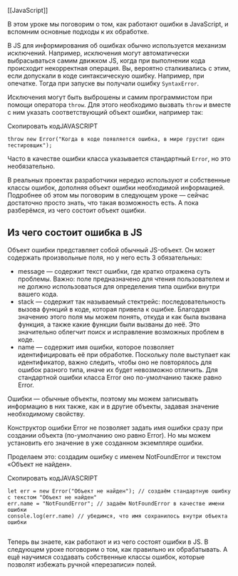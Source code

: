 [[JavaScript]]

В этом уроке мы поговорим о том, как работают ошибки в JavaScript, и вспомним основные подходы к их обработке.

В JS для информирования об ошибках обычно используется механизм исключений. Например, исключения могут автоматически выбрасываться самим движком JS, когда при выполнении кода происходит некорректная операция. Вы, вероятно сталкивались с этим, если допускали в коде синтаксическую ошибку. Например, при опечатке. Тогда при запуске вы получали ошибку `SyntaxError`.

Исключения могут быть выброшены и самим программистом при помощи оператора `throw`. Для этого необходимо вызвать `throw` и вместе с ним указать соответствующий объект ошибки, например так:

Скопировать кодJAVASCRIPT

```
throw new Error("Когда в коде появляется ошибка, в мире грустит один тестировщик");  
```

Часто в качестве ошибки класса указывается стандартный `Error`, но это необязательно.

В реальных проектах разработчики нередко используют и собственные классы ошибок, дополняя объект ошибки необходимой информацией. Подробнее об этом мы поговорим в следующем уроке — сейчас достаточно просто знать, что такая возможность есть. А пока разберёмся, из чего состоит объект ошибки.

## Из чего состоит ошибка в JS

Объект ошибки представляет собой обычный JS-объект. Он может содержать произвольные поля, но у него есть 3 обязательных:

- message — содержит текст ошибки, где кратко отражена суть проблемы. Важно: поле предназначено для чтения пользователем и не должно использоваться для определения типа ошибки внутри вашего кода.
- stack — содержит так называемый стектрейс: последовательность вызова функций в коде, которая привела к ошибке. Благодаря значению этого поля мы можем понять, откуда и как была вызвана функция, а также какие функции были вызваны до неё. Это значительно облегчит поиск и исправление возможных проблем в коде.
- name — содержит имя ошибки, которое позволяет идентифицировать её при обработке. Поскольку поле выступает как идентификатор, важно следить, чтобы оно не повторялось для ошибок разного типа, иначе их будет невозможно отличить. Для стандартной ошибки класса Error оно по-умолчанию также равно Error.

Ошибки — обычные объекты, поэтому мы можем записывать информацию в них также, как и в другие объекты, задавая значение необходимому свойству.

Конструктор ошибки Error не позволяет задать имя ошибки сразу при создании объекта (по-умолчанию оно равно Error). Но мы можем установить его значение в уже созданном экземпляре ошибки.

Проделаем это: создадим ошибку с именем NotFoundError и текстом «Объект не найден».

Скопировать кодJAVASCRIPT

```
let err = new Error("Объект не найден"); // создаём стандартную ошибку с текстом "Объект не найден"
err.name = "NotFoundError"; // задаём NotFoundError в качестве имени ошибки
console.log(err.name) // убедимся, что имя сохранилось внутри объекта ошибки
 
```

Теперь вы знаете, как работают и из чего состоят ошибки в JS. В следующем уроке поговорим о том, как правильно их обрабатывать. А ещё научимся создавать собственные классы ошибок, которые позволят избежать ручной «перезаписи» полей.